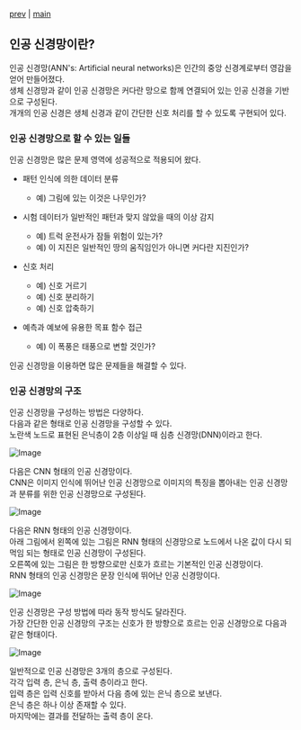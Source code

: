 [prev](./../README.md) | [main](./../../README.md)

## 인공 신경망이란?
인공 신경망(ANN's: Artificial neural networks)은 인간의 중앙 신경계로부터 영감을 얻어 만들어졌다.<br>
생체 신경망과 같이 인공 신경망은 커다란 망으로 함께 연결되어 있는 인공 신경을 기반으로 구성된다.<br>
개개의 인공 신경은 생체 신경과 같이 간단한 신호 처리를 할 수 있도록 구현되어 있다.

### 인공 신경망으로 할 수 있는 일들
인공 신경망은 많은 문제 영역에 성공적으로 적용되어 왔다.

- 패턴 인식에 의한 데이터 분류
  - 예) 그림에 있는 이것은 나무인가?

- 시험 데이터가 일반적인 패턴과 맞지 않았을 때의 이상 감지
  - 예) 트럭 운전사가 잠들 위험이 있는가?
  - 예) 이 지진은 일반적인 땅의 움직임인가 아니면 커다란 지진인가?

- 신호 처리
  - 예) 신호 거르기
  - 예) 신호 분리하기
  - 예) 신호 압축하기

- 예측과 예보에 유용한 목표 함수 접근
  - 예) 이 폭풍은 태풍으로 변할 것인가?

인공 신경망을 이용하면 많은 문제들을 해결할 수 있다.<br>

### 인공 신경망의 구조
인공 신경망을 구성하는 방법은 다양하다.<br>
다음과 같은 형태로 인공 신경망을 구성할 수 있다.<br>
노란색 노드로 표현된 은닉층이 2층 이상일 때 심층 신경망(DNN)이라고 한다.

![Image](https://github.com/user-attachments/assets/32370cf3-7273-4a24-8661-307d799b1160)

다음은 CNN 형태의 인공 신경망이다.<br>
CNN은 이미지 인식에 뛰어난 인공 신경망으로 이미지의 특징을 뽑아내는 인공 신경망과 분류를 위한 인공 신경망으로 구성된다.

![Image](https://github.com/user-attachments/assets/97bc112e-2df2-46c7-850a-276f96ed951a)

다음은 RNN 형태의 인공 신경망이다.<br>
아래 그림에서 왼쪽에 있는 그림은 RNN 형태의 신경망으로 노드에서 나온 값이 다시 되먹임 되는 형태로 인공 신경망이 구성된다.<br>
오른쪽에 있는 그림은 한 방향으로만 신호가 흐르는 기본적인 인공 신경망이다.<br>
RNN 형태의 인공 신경망은 문장 인식에 뛰어난 인공 신경망이다.

![Image](https://github.com/user-attachments/assets/c1be2b2e-9eb3-4d5d-a28d-6be56757d3fc)

인공 신경망은 구성 방법에 따라 동작 방식도 달라진다.<br>
가장 간단한 인공 신경망의 구조는 신호가 한 방향으로 흐르는 인공 신경망으로 다음과 같은 형태이다.

![Image](https://github.com/user-attachments/assets/d11c7e6c-4376-4fd8-846e-26446fac3c6f)

일반적으로 인공 신경망은 3개의 층으로 구성된다.<br>
각각 입력 층, 은닉 층, 출력 층이라고 한다.<br>
입력 층은 입력 신호를 받아서 다음 층에 있는 은닉 층으로 보낸다.<br>
은닉 층은 하나 이상 존재할 수 있다.<br>
마지막에는 결과를 전달하는 출력 층이 온다.
